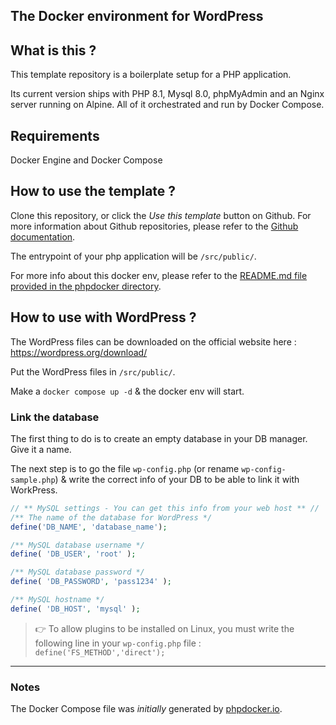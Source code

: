 ## The Docker environment for WordPress

## What is this ?
This template repository is a boilerplate setup for a PHP application.

Its current version ships with PHP 8.1, Mysql 8.0, phpMyAdmin and an Nginx server running on Alpine.
All of it orchestrated and run by Docker Compose.

## Requirements
Docker Engine and Docker Compose

## How to use the template ?
Clone this repository, or click the _Use this template_ button on Github.
For more information about Github repositories, please refer to the [Github documentation](https://docs.github.com/en/repositories/creating-and-managing-repositories/creating-a-repository-from-a-template).

The entrypoint of your php application will be `/src/public/`.

For more info about this docker env, please refer to the [README.md file provided in the phpdocker directory](/phpdocker/).

## How to use with WordPress ?

The WordPress files can be downloaded on the official website here : https://wordpress.org/download/

Put the WordPress files in `/src/public/`.  

Make a `docker compose up -d` & the docker env will start.

### Link the database

The first thing to do is to create an empty database in your DB manager. Give it a name. 

The next step is to go the file `wp-config.php` (or rename `wp-config-sample.php`) & write the correct info of your DB to be able to link it with WorkPress.  

```php
// ** MySQL settings - You can get this info from your web host ** //
/** The name of the database for WordPress */
define('DB_NAME', 'database_name');

/** MySQL database username */
define( 'DB_USER', 'root' );

/** MySQL database password */
define( 'DB_PASSWORD', 'pass1234' );

/** MySQL hostname */
define( 'DB_HOST', 'mysql' );
```

> 👉 To allow plugins to be installed on Linux, you must write the following line in your `wp-config.php` file : `define('FS_METHOD','direct');`

---

### Notes
The Docker Compose file was _initially_ generated by [phpdocker.io](https://phpdocker.io/).
